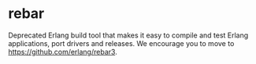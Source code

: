# rebar
Deprecated Erlang build tool that makes it easy to compile and test Erlang applications, port drivers and releases. We encourage you to move to https://github.com/erlang/rebar3.
